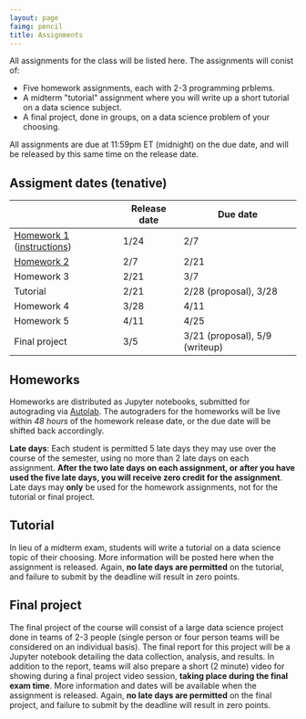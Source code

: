 ```yaml
---
layout: page
faimg: pencil
title: Assignments
---
```


All assignments for the class will be listed here.  The assignments will conist of:

- Five homework assignments, each with 2-3 programming prblems.
- A midterm "tutorial" assignment where you will write up a short tutorial on a data science subject.
- A final project, done in groups, on a data science problem of your choosing.

All assignments are due at 11:59pm ET (midnight) on the due date, and will be released by this same time on the release date.  

## Assigment dates (tenative)

| | Release date | Due date |
| --- | --- | --- |
| [Homework 1](/hw/hw1/handout.tar.gz) ([instructions](/hw/hw1/hw1.pdf)) | 1/24 | 2/7 |
| [Homework 2](/hw/hw2/handout.tar.gz) | 2/7 | 2/21 |
| Homework 3 | 2/21 | 3/7 |
| Tutorial | 2/21 | 2/28 (proposal), 3/28 |
| Homework 4 | 3/28 | 4/11 |
| Homework 5 | 4/11 | 4/25 |
| Final project | 3/5 | 3/21 (proposal), 5/9 (writeup)|

## Homeworks

Homeworks are distributed as Jupyter notebooks, submitted for autograding via [Autolab](http://autolab.andrew.cmu.edu).  The autograders for the homeworks will be live within *48 hours* of the homework release date, or the due date will be shifted back accordingly.

**Late days**: Each student is permitted 5 late days they may use over the course of the semester, using no more than 2 late days on each assignment.  **After the two late days on each assignment, or after you have used the five late days, you will receive zero credit for the assignment**.  Late days may **only** be used for the homework assignments, not for the tutorial or final project. 


## Tutorial
In lieu of a midterm exam, students will write a tutorial on a data science topic of their choosing.  More information will be posted here when the assignment is released.  Again, **no late days are permitted** on the tutorial, and failure to submit by the deadline will result in zero points.


## Final project
The final project of the course will consist of a large data science project done in teams of 2-3 people (single person or four person teams will be considered on an individual basis).  The final report for this project will be a Jupyter notebook detailing the data collection, analysis, and results.  In addition to the report, teams will also prepare a short (2 minute) video for showing during a final project video session, **taking place during the final exam time**.  More information and dates will be available when the assignment is released.  Again, **no late days are permitted** on the final project, and failure to submit by the deadline will result in zero points.
